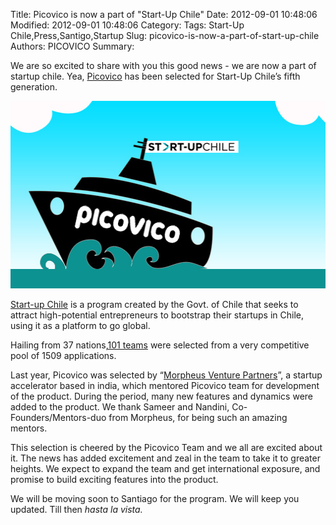 Title: Picovico is now a part of "Start-Up Chile"
Date: 2012-09-01 10:48:06
Modified: 2012-09-01 10:48:06
Category: 
Tags: Start-Up Chile,Press,Santigo,Startup
Slug: picovico-is-now-a-part-of-start-up-chile
Authors: PICOVICO
Summary: 

We are so excited to share with you this good news - we are now a part of startup chile. Yea, <a href="http://www.picovico.com/" target="_blank">Picovico</a> has been selected for Start-Up Chile’s fifth generation.

<a href="theme/wp-content/uploads/2012/09/Start-Up-Chile-20121.jpg"><img class="aligncenter  wp-image-166" title="Start-Up Chile 2012" src="theme/wp-content/uploads/2012/09/Start-Up-Chile-20121.jpg" alt="Picovico Journey to Chile" width="510" height="300" /></a>

<a href="http://startupchile.org/" target="_blank">Start-up Chile</a> is a program created by the Govt. of Chile that seeks to attract high-potential entrepreneurs to bootstrap their startups in Chile, using it as a platform to go global.

Hailing from 37 nations,<a href="http://startupchile.org/congrats-ya´ll/" target="_blank">101 teams</a> were selected from a very competitive pool of 1509 applications.

Last year, Picovico was selected by “<a href="http://themorpheus.com/" target="_blank">Morpheus Venture Partners</a>”, a startup accelerator based in india, which mentored Picovico team for development of the product. During the period, many new features and dynamics were added to the product. We thank Sameer and Nandini, Co-Founders/Mentors-duo from Morpheus, for being such an amazing mentors.

This selection is cheered by the Picovico Team and we all are excited about it. The news has added excitement and zeal in the team to take it to greater heights. We expect to expand the team and get international exposure, and promise to build exciting features into the product.

We will be moving soon to Santiago for the program. We will keep you updated. Till then <em>hasta la vista. </em>
